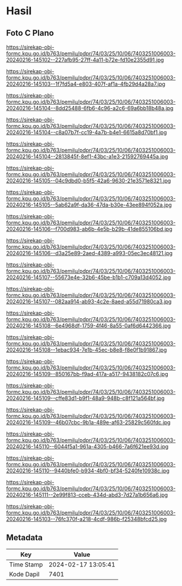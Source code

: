 # Hasil

## Foto C Plano

https://sirekap-obj-formc.kpu.go.id/b763/pemilu/pdpr/74/03/25/10/06/7403251006003-20240216-145102--227afb95-27ff-4a11-b72e-fd10e2355d91.jpg

https://sirekap-obj-formc.kpu.go.id/b763/pemilu/pdpr/74/03/25/10/06/7403251006003-20240216-145103--1f7fd5a4-e803-407f-af1a-4fb29d4a28a7.jpg

https://sirekap-obj-formc.kpu.go.id/b763/pemilu/pdpr/74/03/25/10/06/7403251006003-20240216-145104--8dd25488-6fb6-4c96-a2c6-69a6bb18b48a.jpg

https://sirekap-obj-formc.kpu.go.id/b763/pemilu/pdpr/74/03/25/10/06/7403251006003-20240216-145104--c8a07b7f-cc19-4a7b-b4e1-6615a8d70bf1.jpg

https://sirekap-obj-formc.kpu.go.id/b763/pemilu/pdpr/74/03/25/10/06/7403251006003-20240216-145104--2813845f-8ef1-43bc-a1e3-21592769445a.jpg

https://sirekap-obj-formc.kpu.go.id/b763/pemilu/pdpr/74/03/25/10/06/7403251006003-20240216-145105--04c9dbd0-b5f5-42a6-9630-21e3571e8321.jpg

https://sirekap-obj-formc.kpu.go.id/b763/pemilu/pdpr/74/03/25/10/06/7403251006003-20240216-145105--5ab62a9f-da36-47da-b30e-43ee894f052a.jpg

https://sirekap-obj-formc.kpu.go.id/b763/pemilu/pdpr/74/03/25/10/06/7403251006003-20240216-145106--f700d983-ab6b-4e5b-b29b-41de855106bd.jpg

https://sirekap-obj-formc.kpu.go.id/b763/pemilu/pdpr/74/03/25/10/06/7403251006003-20240216-145106--d3a25e89-2aed-4389-a993-05ec3ec48121.jpg

https://sirekap-obj-formc.kpu.go.id/b763/pemilu/pdpr/74/03/25/10/06/7403251006003-20240216-145107--55673e4e-32b6-45be-b1b1-c709a13d4052.jpg

https://sirekap-obj-formc.kpu.go.id/b763/pemilu/pdpr/74/03/25/10/06/7403251006003-20240216-145107--082aa914-ab93-4c2e-8aed-a55d71980ca3.jpg

https://sirekap-obj-formc.kpu.go.id/b763/pemilu/pdpr/74/03/25/10/06/7403251006003-20240216-145108--6e4968df-1759-4f46-8a55-0af6d6442366.jpg

https://sirekap-obj-formc.kpu.go.id/b763/pemilu/pdpr/74/03/25/10/06/7403251006003-20240216-145108--1ebac934-7e1b-45ec-b8e8-f8e0f1b91867.jpg

https://sirekap-obj-formc.kpu.go.id/b763/pemilu/pdpr/74/03/25/10/06/7403251006003-20240216-145109--850167bb-f9ad-417a-a517-9438182c07c6.jpg

https://sirekap-obj-formc.kpu.go.id/b763/pemilu/pdpr/74/03/25/10/06/7403251006003-20240216-145109--cffe83d1-b9f1-48a9-948b-c8f121a564bf.jpg

https://sirekap-obj-formc.kpu.go.id/b763/pemilu/pdpr/74/03/25/10/06/7403251006003-20240216-145109--46b07cbc-9b1a-489e-af63-25829c560fdc.jpg

https://sirekap-obj-formc.kpu.go.id/b763/pemilu/pdpr/74/03/25/10/06/7403251006003-20240216-145110--6044f5a1-961a-4305-b466-7a6f621ee93d.jpg

https://sirekap-obj-formc.kpu.go.id/b763/pemilu/pdpr/74/03/25/10/06/7403251006003-20240216-145110--9440bfe0-b934-4bf0-bf34-5240fe10938c.jpg

https://sirekap-obj-formc.kpu.go.id/b763/pemilu/pdpr/74/03/25/10/06/7403251006003-20240216-145111--2e99f813-cceb-434d-abd3-7d27a1b656a6.jpg

https://sirekap-obj-formc.kpu.go.id/b763/pemilu/pdpr/74/03/25/10/06/7403251006003-20240216-145103--76fc370f-a218-4cdf-986b-f25348bfcd25.jpg


## Metadata

| Key        | Value               |
| ---------- | ------------------- |
| Time Stamp | 2024-02-17 13:05:41 |
| Kode Dapil | 7401                |



